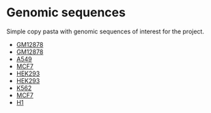 Genomic sequences
=================================
Simple copy pasta with genomic sequences of interest for the project.

- [GM12878](https://www.ebi.ac.uk/ena/data/view/GCA_900232925.2)
- [GM12878](https://github.com/nanopore-wgs-consortium/NA12878/blob/master/Genome.md)
- [A549](https://cancer.sanger.ac.uk/cell_lines/sample/overview?genome=37&id=905949)
- [MCF7](https://cancer.sanger.ac.uk/cell_lines/sample/overview?id=905946)
- [HEK293](https://www.ebi.ac.uk/ena/data/view/PRJEB3209)
- [HEK293](https://www.nature.com/articles/ncomms5767#Sec16)
- [K562](https://www.biorxiv.org/content/10.1101/192344v2)
- [MCF7](https://cancer.sanger.ac.uk/cell_lines/sample/overview?id=905946)
- [H1]()
